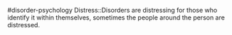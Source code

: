 #disorder-psychology 
Distress::Disorders are distressing for those who identify it within themselves, sometimes the people around the person are distressed. 